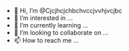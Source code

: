 - 👋 Hi, I’m @Cjcjhcjchbchvccjvvhjvcjbc
- 👀 I’m interested in ...
- 🌱 I’m currently learning ...
- 💞️ I’m looking to collaborate on ...
- 📫 How to reach me ...

<!---
Cjcjhcjchbchvccjvvhjvcjbc/Cjcjhcjchbchvccjvvhjvcjbc is a ✨ special ✨ repository because its `README.md` (this file) appears on your GitHub profile.
You can click the Preview link to take a look at your changes.
--->
